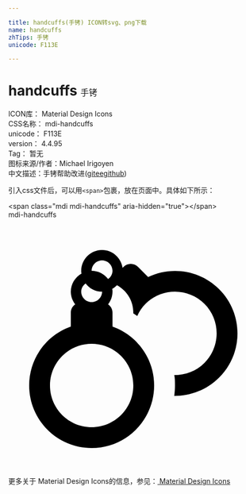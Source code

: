 ```yaml
---

title: handcuffs(手铐) ICON转svg、png下载
name: handcuffs
zhTips: 手铐
unicode: F113E

---
```


# handcuffs  <small style="font-size: 60%;font-weight: 100">手铐</small>


<div class="detail-page">
<p>
<span>
ICON库：
<span class="badge-secondary badge">Material Design Icons</span> 
</span>
<br/>
<span>
CSS名称：
<span class="badge-secondary badge">mdi-handcuffs</span> 
</span>
<br/>
<span>
unicode：
<span class="badge-secondary badge">F113E</span> 
</span>
<br/>
<span>
version：
<span class="badge-secondary badge">4.4.95</span> 
</span>
<br/>
<span>Tag：
<span class="badge-light badge">暂无</span>
</span>
<br/>
<span>图标来源/作者：<span class="badge-light badge">Michael Irigoyen</span></span> 
<br/>
<span class="zh-detail">中文描述：<span class="badge-primary badge">手铐</span><span class="help-link"><span>帮助改进</span>(<a href="https://gitee.com/liuwave/icon-helper/edit/master/json/material/handcuffs.json" target="_blank" rel="noopener noreferrer">gitee</a><a href="https://github.com/liuwave/icon-helper/edit/master/json/material/handcuffs.json" target="_blank" rel="noopener noreferrer">github</a></span>)</span><br/>
</p>
</div>
<div class="alert alert-dark">
  <i class="mdi mdi-handcuffs mdi-48px"></i>
  <i class="mdi mdi-handcuffs mdi-36px"></i>
  <i class="mdi mdi-handcuffs mdi-24px"></i>
  <i class="mdi mdi-handcuffs mdi-18px"></i>
</div>
<div>
  <p>引入css文件后，可以用<code>&lt;span&gt;</code>包裹，放在页面中。具体如下所示：    
  </p>
  <div class="alert alert-primary" style="font-size: 14px">
    &lt;span class="mdi mdi-handcuffs" aria-hidden="true"&gt;&lt;/span&gt;
    <copy-btn content='<span class="mdi mdi-handcuffs" aria-hidden="true"></span>'></copy-btn>
  </div>
  <div class="alert alert-secondary">
    <i class="mdi mdi-handcuffs"
    style="font-size: 24px"
    aria-hidden="true"></i> mdi-handcuffs
    <copy-btn content="mdi-handcuffs" btn-title="复制图标名称"></copy-btn>
  </div>
</div>
<div id="svg" class="svg-wrap">
<svg xmlns="http://www.w3.org/2000/svg" viewBox="0 0 24 24"><path d="M20.24 6.76C18.4 4.91 15.65 4.53 13.42 5.59L12.46 4.63C12.07 4.24 11.44 4.24 11.05 4.63L10.97 4.72C10.83 3.75 10 3 9 3C7.9 3 7 3.9 7 5C7 5.09 7 5.18 7.03 5.26C6.42 5.61 6 6.25 6 7C6 7.46 6.16 7.87 6.42 8.21C6.17 8.39 6 8.67 6 9V10.35C3.67 11.17 2 13.39 2 16C2 19.31 4.69 22 8 22S14 19.31 14 16C14 13.39 12.33 11.17 10 10.35V9C10 8.67 9.83 8.39 9.58 8.21C9.84 7.87 10 7.46 10 7C10 6.91 10 6.82 9.97 6.74C10.15 6.64 10.3 6.5 10.43 6.38C11.36 6.88 12 7.86 12 9V9.08C12.13 9.15 12.25 9.25 12.38 9.33C12.57 8.91 12.83 8.5 13.17 8.17C14.73 6.61 17.27 6.61 18.83 8.17C20.39 9.73 20.39 12.27 18.83 13.83C18.03 14.63 17 15 15.93 15C16 15.32 16 15.66 16 16C16 16.34 15.97 16.67 15.93 17C17.5 17 19.05 16.43 20.24 15.24C22.59 12.9 22.59 9.1 20.24 6.76M9 4C9.55 4 10 4.45 10 5C10 5.33 9.83 5.61 9.58 5.79C9.22 5.31 8.65 5 8 5C8 4.45 8.45 4 9 4M7.42 6.21C7.78 6.69 8.35 7 9 7C9 7.55 8.55 8 8 8S7 7.55 7 7C7 6.67 7.17 6.39 7.42 6.21M12 16C12 18.21 10.21 20 8 20S4 18.21 4 16C4 13.79 5.79 12 8 12S12 13.79 12 16Z" /></svg>
</div>
<detail full-name='mdi-handcuffs'></detail>
    
<div><p>更多关于 Material Design Icons的信息，参见：<a target="_blank" href="https://iconhelper.cn/material.html"> Material Design Icons</a>
</p></div>

